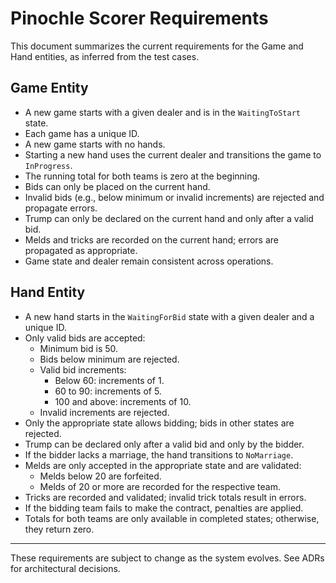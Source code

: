 # Pinochle Scorer Requirements

This document summarizes the current requirements for the Game and Hand entities, as inferred from the test cases.

## Game Entity
- A new game starts with a given dealer and is in the `WaitingToStart` state.
- Each game has a unique ID.
- A new game starts with no hands.
- Starting a new hand uses the current dealer and transitions the game to `InProgress`.
- The running total for both teams is zero at the beginning.
- Bids can only be placed on the current hand.
- Invalid bids (e.g., below minimum or invalid increments) are rejected and propagate errors.
- Trump can only be declared on the current hand and only after a valid bid.
- Melds and tricks are recorded on the current hand; errors are propagated as appropriate.
- Game state and dealer remain consistent across operations.

## Hand Entity
- A new hand starts in the `WaitingForBid` state with a given dealer and a unique ID.
- Only valid bids are accepted:
  - Minimum bid is 50.
  - Bids below minimum are rejected.
  - Valid bid increments:
    - Below 60: increments of 1.
    - 60 to 90: increments of 5.
    - 100 and above: increments of 10.
  - Invalid increments are rejected.
- Only the appropriate state allows bidding; bids in other states are rejected.
- Trump can be declared only after a valid bid and only by the bidder.
- If the bidder lacks a marriage, the hand transitions to `NoMarriage`.
- Melds are only accepted in the appropriate state and are validated:
  - Melds below 20 are forfeited.
  - Melds of 20 or more are recorded for the respective team.
- Tricks are recorded and validated; invalid trick totals result in errors.
- If the bidding team fails to make the contract, penalties are applied.
- Totals for both teams are only available in completed states; otherwise, they return zero.

---

These requirements are subject to change as the system evolves. See ADRs for architectural decisions.
